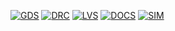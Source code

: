 


[![GDS](https://github.com/analogicus/jnw_ex0_sky130a/actions/workflows/gds.yaml/badge.svg)](https://github.com/analogicus/jnw_ex0_sky130a/actions/workflows/gds.yaml)
[![DRC](https://github.com/analogicus/jnw_ex0_sky130a/actions/workflows/drc.yaml/badge.svg)](https://github.com/analogicus/jnw_ex0_sky130a/actions/workflows/drc.yaml)
[![LVS](https://github.com/analogicus/jnw_ex0_sky130a/actions/workflows/lvs.yaml/badge.svg)](https://github.com/analogicus/jnw_ex0_sky130a/actions/workflows/lvs.yaml)
[![DOCS](https://github.com/analogicus/jnw_ex0_sky130a/actions/workflows/docs.yaml/badge.svg)](https://github.com/analogicus/jnw_ex0_sky130a/actions/workflows/docs.yaml)
[![SIM](https://github.com/analogicus/jnw_ex0_sky130a/actions/workflows/sim.yaml/badge.svg)](https://github.com/analogicus/jnw_ex0_sky130a/actions/workflows/sim.yaml)
